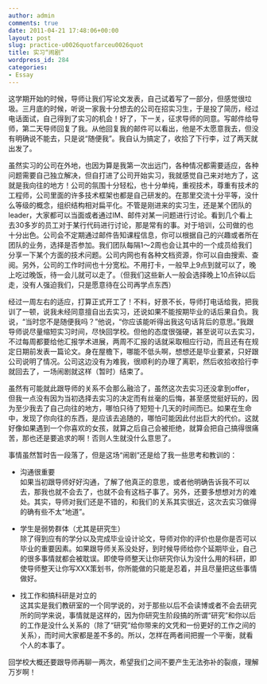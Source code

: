 ```yaml
---
author: admin
comments: true
date: 2011-04-21 17:48:06+00:00
layout: post
slug: practice-u0026quotfarceu0026quot
title: 实习“闹剧”
wordpress_id: 284
categories:
- Essay
---
```


这学期开始的时候，导师让我们写论文发表，自己试着写了一部分，但感觉很垃圾。三月底的时候，听说一家我十分想去的公司在招实习生，于是投了简历，经过电话面试，自己得到了实习的机会！好了，下一关，征求导师的同意。写邮件给导师，第二天导师回复了我。从他回复我的邮件可以看出，他是不太愿意我去，但没有明确说不能去，只是说“随便我”。我自认为搞定了，收拾了下行李，过了两天就出发了。

 

虽然实习的公司在外地，也因为算是我第一次出远门，各种情况都需要适应，各种问题需要自己独立解决，但自打进了公司开始实习，我就感觉自己来对地方了，这就是我向往的地方！公司的氛围十分轻松，也十分单纯，重视技术，尊重有技术的工程师，公司里面的许多技术框架也都是自己研发的。在那里交流十分平等，没什么等级的概念，组织结构相对扁平化。不管是刚进来的实习生，还是某个团队的leader，大家都可以当面或者通过IM、邮件对某一问题进行讨论。看到几个看上去30多岁的员工对于某行代码进行讨论，那是常有的事。对于培训，公司做的也十分出色。公司会不定期通过邮件告知课程信息，你可以根据自己的兴趣或者所在团队的业务，选择是否参加。我们团队每隔1～2周也会让其中的一个成员给我们分享一下某个方面的技术问题。公司内网也有各种文档资源，你可以自由搜索、查阅。另外，公司的工作时间也十分宽松。不用打卡，一般早上9点到就可以了，晚上吃过晚饭，待一会儿就可以走了。（但我们这些新人一般会选择晚上10点钟以后走，没有人强迫我们，只是愿意待在公司再学点东西）

 

经过一周左右的适应，打算正式开工了！不料，好景不长，导师打电话给我，把我训了一顿，说我未经同意擅自出去实习，还说如果不能按期毕业的话后果自负。我说，“当时您不是随便我吗？”他说，“你应该能听得出我这句话背后的意思。”我跟导师说尽量缩短实习时间，尽快回学校。但他的态度很强硬，甚至说可以去实习，不过每周都要给他汇报学术进展，两周不汇报的话就采取相应行动，而且还有在规定日期前发表一篇论文。身在屋檐下，哪能不低头啊，想想还是毕业要紧，只好跟公司说明了情况。公司这边没有为难我，很顺利的办理了离职，然后收拾收拾行李就回去了，一场闹剧就这样（暂时）结束了。

 

虽然有可能就此跟导师的关系不会那么融洽了，虽然这次去实习还没拿到offer，但我一点没有因为当初选择去实习的决定而有丝毫的后悔，甚至感觉挺好玩的，因为至少我去了自己向往的地方，哪怕只待了短短十几天的时间而已。如果在生命中，发现了你向往的东西，是应该去追随的，哪怕可能因此付出巨大的代价。这就好像如果遇到一个你喜欢的女孩，就算之后自己会被拒绝，就算会把自己搞得很痛苦，那也还是要追求的啊！否则人生就没什么意思了。

 

事情虽然暂时告一段落了，但是这场“闹剧”还是给了我一些思考和教训的：

 

  
  * 沟通很重要       
如果当初跟导师好好沟通，了解了他真正的意思，或者他明确告诉我不可以去，那我也就不会去了，也就不会有这档子事了。另外，还要多想想对方的难处。其实，导师对我们还是不错的，和我们的关系其实很近，这次去实习做得的确有些不太“地道”。
   
  * 学生是弱势群体（尤其是研究生）       
除了得到应有的学分以及完成毕业设计论文，导师对你的评价也是你是否可以毕业的重要因素。如果跟导师关系没处好，到时候导师给你个延期毕业，自己的很多事情就都会被耽误。即使导师整天让你研究你认为没什么用的科研，即使导师整天让你写XXX策划书，你所能做的只能是忍着，并且尽量把这些事情做好。
   
  * 找工作和搞科研是对立的       
这其实是我们教研室的一个同学说的，对于那些以后不会读博或者不会去研究所的同学来说，事情就是这样的，因为你研究生阶段搞的所谓“研究”和你以后的工作是没什么关系的（除了“研究”给你带来的文凭和一份更好的工作之间的关系），而时间大家都是差不多的。所以，怎样在两者间把握一个平衡，就看个人的本事了。
 

回学校大概还要跟导师再聊一两次，希望我们之间不要产生无法弥补的裂痕，理解万岁啊！
